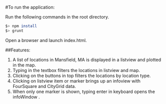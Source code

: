 #To run the application:

Run the following commands in the root directory.

  ```bash
  $> npm install
  $> grunt
  ```

Open a browser and launch index.html.

##Features:

1. A list of locations in Mansfield, MA is displayed in a listview and plotted in the map.
2. Typing in the textbox filters the locations in listview and map.
3. Clicking on the buttons in top filters the locations by location type.
4. Clicking on listview item or marker brings up an infoview with FourSquare and CityGrid data.
5. When only one marker is shown, typing enter in keyboard opens the infoWindow .
